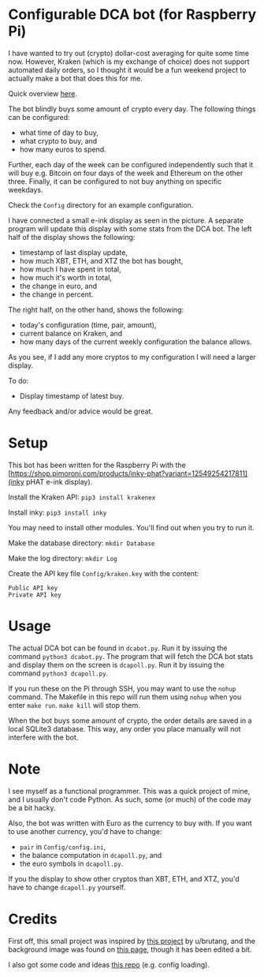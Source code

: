 # Configurable DCA bot (for Raspberry Pi)
I have wanted to try out (crypto) dollar-cost averaging for quite some time now. However, Kraken (which is my exchange of choice) does not support automated daily orders, so I thought it would be a fun weekend project to actually make a bot that does this for me.

Quick overview [here](https://www.reddit.com/r/CryptoCurrency/comments/fkvsb7/i_made_a_configurable_dca_bot_using_a_raspberry/).

The bot blindly buys some amount of crypto every day. The following things can be configured:

* what time of day to buy,
* what crypto to buy, and
* how many euros to spend.

Further, each day of the week can be configured independently such that it will buy e.g. Bitcoin on four days of the week and Ethereum on the other three. Finally, it can be configured to not buy anything on specific weekdays.

Check the ```Config``` directory for an example configuration.

I have connected a small e-ink display as seen in the picture. A separate program will update this display with some stats from the DCA bot. The left half of the display shows the following:

* timestamp of last display update,
* how much XBT, ETH, and XTZ the bot has bought,
* how much I have spent in total,
* how much it's worth in total,
* the change in euro, and
* the change in percent.

The right half, on the other hand, shows the following:

* today's configuration (time, pair, amount),
* current balance on Kraken, and
* how many days of the current weekly configuration the balance allows.

As you see, if I add any more cryptos to my configuration I will need a larger display.

To do:
* Display timestamp of latest buy.

Any feedback and/or advice would be great.

# Setup
This bot has been written for the Raspberry Pi with the [https://shop.pimoroni.com/products/inky-phat?variant=12549254217811](inky pHAT e-ink display).

Install the Kraken API:
```pip3 install krakenex```

Install inky:
```pip3 install inky```

You may need to install other modules. You'll find out when you try to run it.

Make the database directory:
```mkdir Database```

Make the log directory:
```mkdir Log```

Create the API key file ```Config/kraken.key``` with the content:
```
Public API key
Private API key
```

# Usage
The actual DCA bot can be found in ```dcabot.py```. Run it by issuing the command ```python3 dcabot.py```.
The program that will fetch the DCA bot stats and display them on the screen is ```dcapoll.py```. Run it by issuing the command ```python3 dcapoll.py```.

If you run these on the Pi through SSH, you may want to use the ```nohup``` command. The Makefile in this repo will run them using ```nohup``` when you enter ```make run```. ```make kill``` will stop them.

When the bot buys some amount of crypto, the order details are saved in a local SQLite3 database. This way, any order you place manually will not interfere with the bot.

# Note
I see myself as a functional programmer. This was a quick project of mine, and I usually don't code Python. As such, some (or much) of the code may be a bit hacky.

Also, the bot was written with Euro as the currency to buy with. If you want to use another currency, you'd have to change:
* ```pair``` in ```Config/config.ini```,
* the balance computation in ```dcapoll.py```, and
* the euro symbols in ```dcapoll.py```.

If you the display to show other cryptos than XBT, ETH, and XTZ, you'd have to change ```dcapoll.py``` yourself.

# Credits
First off, this small project was inspired by [this project](https://www.reddit.com/r/CryptoCurrency/comments/d737wg/i_set_up_a_raspberry_pi_trading_bot_with_an_eink/) by u/brutang, and the background image was found on [this page](https://www.electromaker.io/project/view/taking-the-raspberry-pi-inky-phat-to-the-next-level), though it has been edited a bit.

I also got some code and ideas [this repo](https://github.com/Dodo33/btfd-bitcoin-bot) (e.g. config loading).
